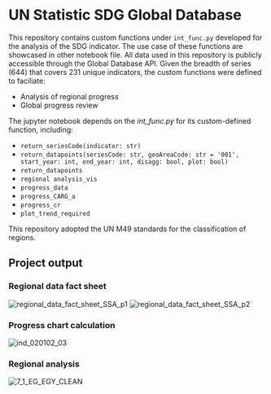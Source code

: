 # UN Statistic SDG Global Database

This repository contains custom functions under `int_func.py` developed for the analysis of the SDG indicator. The use case of these functions are showcased in other notebook file. All data used in this repository is publicly accessible through the Global Database API. Given the breadth of series (644) that covers 231 unique indicators, the custom functions were defined to faciliate:
* Analysis of regional progress
* Global progress review

The jupyter notebook depends on the *int_func.py* for its custom-defined function, including:
* `return_seriesCode(indicator: str)`
* `return_datapoints(seriesCode: str, geoAreaCode: str = '001', start_year: int, end_year: int, disagg: bool, plot: bool)`
* `return_datapoints`
* `regional analysis_vis`
* `progress_data`
* `progress_CARG_a`
* `progress_cr`
* `plot_trend_required`


This repository adopted the UN M49 standards for the classification of regions.

## Project output
### Regional data fact sheet
![regional_data_fact_sheet_SSA_p1](https://user-images.githubusercontent.com/78350303/204588291-25488592-f66e-47f3-a074-15955ece0c0f.jpg)
![regional_data_fact_sheet_SSA_p2](https://user-images.githubusercontent.com/78350303/204588294-d3ea481b-fb75-48e7-97c4-3cf5592c6549.jpg)


### Progress chart calculation 
![ind_020102_03](https://user-images.githubusercontent.com/78350303/204906560-5c70f199-d539-4c02-875d-f5d849da7dbd.jpg)


### Regional analysis
![7_1_EG_EGY_CLEAN](https://user-images.githubusercontent.com/78350303/204618662-b9dc292c-ac74-46ff-b158-5839ef5e0e2e.jpg)
